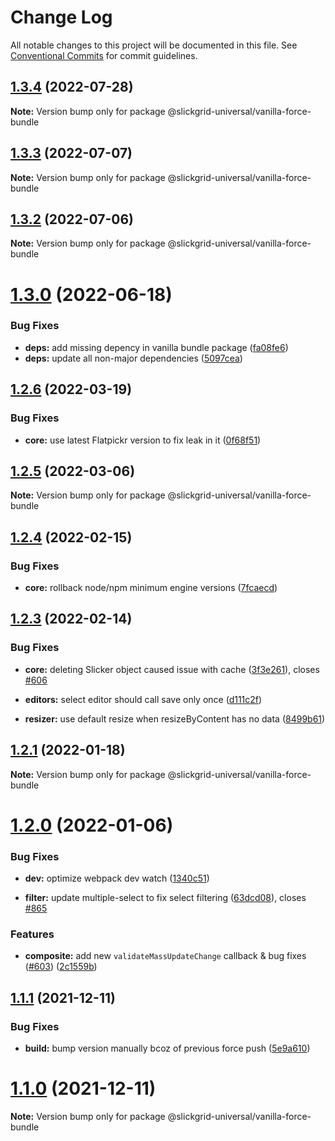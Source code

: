# Change Log

All notable changes to this project will be documented in this file.
See [Conventional Commits](https://conventionalcommits.org) for commit guidelines.

## [1.3.4](https://github.com/ghiscoding/slickgrid-universal/compare/v1.3.3...v1.3.4) (2022-07-28)

**Note:** Version bump only for package @slickgrid-universal/vanilla-force-bundle

## [1.3.3](https://github.com/ghiscoding/slickgrid-universal/compare/v1.3.2...v1.3.3) (2022-07-07)

**Note:** Version bump only for package @slickgrid-universal/vanilla-force-bundle

## [1.3.2](https://github.com/ghiscoding/slickgrid-universal/compare/v1.3.0...v1.3.2) (2022-07-06)

**Note:** Version bump only for package @slickgrid-universal/vanilla-force-bundle

# [1.3.0](https://github.com/ghiscoding/slickgrid-universal/compare/v1.2.6...v1.3.0) (2022-06-18)

### Bug Fixes

* **deps:** add missing depency in vanilla bundle package ([fa08fe6](https://github.com/ghiscoding/slickgrid-universal/commit/fa08fe6f097461c2bf8029307e59631738b1654b))
* **deps:** update all non-major dependencies ([5097cea](https://github.com/ghiscoding/slickgrid-universal/commit/5097ceae88c0ea212e0aa6ea2a5b1020368f3216))

## [1.2.6](https://github.com/ghiscoding/slickgrid-universal/compare/v1.2.5...v1.2.6) (2022-03-19)

### Bug Fixes

* **core:** use latest Flatpickr version to fix leak in it ([0f68f51](https://github.com/ghiscoding/slickgrid-universal/commit/0f68f5131e227abfaf2dcaa790dda53a235d95fe))

## [1.2.5](https://github.com/ghiscoding/slickgrid-universal/compare/v1.2.4...v1.2.5) (2022-03-06)

**Note:** Version bump only for package @slickgrid-universal/vanilla-force-bundle

## [1.2.4](https://github.com/ghiscoding/slickgrid-universal/compare/v1.2.3...v1.2.4) (2022-02-15)

### Bug Fixes

* **core:** rollback node/npm minimum engine versions ([7fcaecd](https://github.com/ghiscoding/slickgrid-universal/commit/7fcaecdf5087e1414037832962ec9ea5365aca41))

## [1.2.3](https://github.com/ghiscoding/slickgrid-universal/compare/v1.2.1...v1.2.3) (2022-02-14)

### Bug Fixes

* **core:** deleting Slicker object caused issue with cache ([3f3e261](https://github.com/ghiscoding/slickgrid-universal/commit/3f3e261c1855e7eb695e00a105b7c797462ed298)), closes [#606](https://github.com/ghiscoding/slickgrid-universal/issues/606)

* **editors:** select editor should call save only once ([d111c2f](https://github.com/ghiscoding/slickgrid-universal/commit/d111c2f7799151236c6053d7a5288d1fdd530550))

* **resizer:** use default resize when resizeByContent has no data ([8499b61](https://github.com/ghiscoding/slickgrid-universal/commit/8499b61b5cc6365af0035d254a9487c79b74bd7f))

## [1.2.1](https://github.com/ghiscoding/slickgrid-universal/compare/v1.2.0...v1.2.1) (2022-01-18)

**Note:** Version bump only for package @slickgrid-universal/vanilla-force-bundle

# [1.2.0](https://github.com/ghiscoding/slickgrid-universal/compare/v1.1.1...v1.2.0) (2022-01-06)

### Bug Fixes

* **dev:** optimize webpack dev watch ([1340c51](https://github.com/ghiscoding/slickgrid-universal/commit/1340c51b7e2554e9c29ebb9b8ab9b27a3f20cfe9))

* **filter:** update multiple-select to fix select filtering ([63dcd08](https://github.com/ghiscoding/slickgrid-universal/commit/63dcd0873026fb8ba036ca52ba31f583d6ad136f)), closes [#865](https://github.com/ghiscoding/slickgrid-universal/issues/865)

### Features

* **composite:** add new `validateMassUpdateChange` callback & bug fixes ([#603](https://github.com/ghiscoding/slickgrid-universal/issues/603)) ([2c1559b](https://github.com/ghiscoding/slickgrid-universal/commit/2c1559b7a3b0b1a642a664e59a025ce78a747946))

## [1.1.1](https://github.com/ghiscoding/slickgrid-universal/compare/v1.1.0...v1.1.1) (2021-12-11)

### Bug Fixes

* **build:** bump version manually bcoz of previous force push ([5e9a610](https://github.com/ghiscoding/slickgrid-universal/commit/5e9a610ad01d752673856591f9b5de73b0ece0e9))

# [1.1.0](https://github.com/ghiscoding/slickgrid-universal/compare/v0.19.2...v1.1.0) (2021-12-11)

**Note:** Version bump only for package @slickgrid-universal/vanilla-force-bundle
